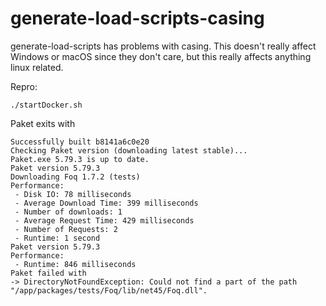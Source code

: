# generate-load-scripts-casing

generate-load-scripts has problems with casing.  This doesn't really affect Windows or macOS since they don't care, but this really affects anything linux related.  


Repro:

```
./startDocker.sh
```

Paket exits with
```
Successfully built b8141a6c0e20
Checking Paket version (downloading latest stable)...
Paket.exe 5.79.3 is up to date.
Paket version 5.79.3
Downloading Foq 1.7.2 (tests)
Performance:
 - Disk IO: 78 milliseconds
 - Average Download Time: 399 milliseconds
 - Number of downloads: 1
 - Average Request Time: 429 milliseconds
 - Number of Requests: 2
 - Runtime: 1 second
Paket version 5.79.3
Performance:
 - Runtime: 846 milliseconds
Paket failed with
-> DirectoryNotFoundException: Could not find a part of the path "/app/packages/tests/Foq/lib/net45/Foq.dll".
```